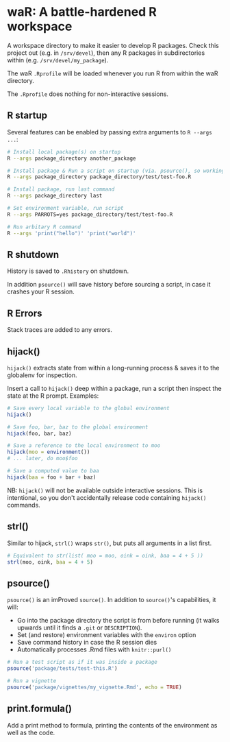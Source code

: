 # waR: A battle-hardened R workspace

A workspace directory to make it easier to develop R packages.
Check this project out (e.g. in ``/srv/devel``),
then any R packages in subdirectories within (e.g. ``/srv/devel/my_package``).

The waR ``.Rprofile`` will be loaded whenever you run R from within the waR directory.

The ``.Rprofile`` does nothing for non-interactive sessions.

## R startup

Several features can be enabled by passing extra arguments to ``R --args ...``:

```sh
# Install local package(s) on startup
R --args package_directory another_package

# Install package & Run a script on startup (via. psource(), so working directory is package_directory/)
R --args package_directory package_directory/test/test-foo.R

# Install package, run last command
R --args package_directory last

# Set environment variable, run script
R --args PARROTS=yes package_directory/test/test-foo.R

# Run arbitary R command
R --args 'print("hello")' 'print("world")'
```

## R shutdown

History is saved to ``.Rhistory`` on shutdown.

In addition ``psource()`` will save history before sourcing a script, in case it crashes your R session.

## R Errors

Stack traces are added to any errors.

## hijack()

``hijack()`` extracts state from within a long-running process & saves it to the globalenv for inspection.

Insert a call to ``hijack()`` deep within a package, run a script then inspect the state at the R prompt.
Examples:

```r
# Save every local variable to the global environment
hijack()

# Save foo, bar, baz to the global environment
hijack(foo, bar, baz)

# Save a reference to the local environment to moo
hijack(moo = environment())
# ... later, do moo$foo

# Save a computed value to baa
hijack(baa = foo + bar + baz)
```

NB: ``hijack()`` will not be available outside interactive sessions.
This is intentional, so you don't accidentally release code containing ``hijack()`` commands.

## strl()

Similar to hijack, ``strl()`` wraps ``str()``, but puts all arguments in a list first.

```r
# Equivalent to str(list( moo = moo, oink = oink, baa = 4 + 5 ))
strl(moo, oink, baa = 4 + 5)
```

## psource()

``psource()`` is an imProved ``source()``. In addition to ``source()``'s capabilities, it will:

* Go into the package directory the script is from before running (it walks upwards until it finds a ``.git`` or ``DESCRIPTION``).
* Set (and restore) environment variables with the ``environ`` option
* Save command history in case the R session dies
* Automatically processes .Rmd files with ``knitr::purl()``

```r
# Run a test script as if it was inside a package
psource('package/tests/test-this.R')

# Run a vignette
psource('package/vignettes/my_vignette.Rmd', echo = TRUE)
```

## print.formula()

Add a print method to formula, printing the contents of the environment as well as the code.
